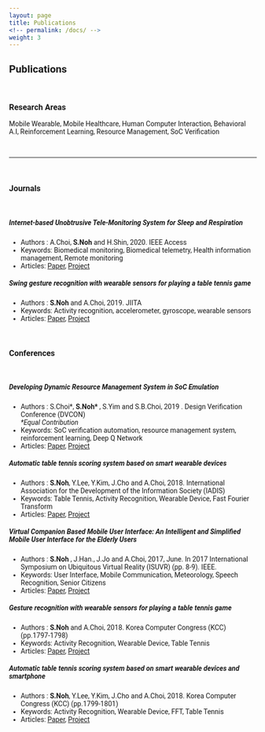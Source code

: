 ```yaml
---
layout: page
title: Publications
<!-- permalink: /docs/ -->
weight: 3
---
```


<h2>Publications</h2>
<br/>
<h3>Research Areas</h3>
<p>
Mobile Wearable, Mobile Healthcare, Human Computer Interaction, Behavioral A.I, Reinforcement Learning, Resource Management, SoC Verification
</p>
<br/>
<hr/>
<br/>

<h3>Journals </h3>
<br/>
<h5>Internet-based Unobtrusive Tele-Monitoring System for Sleep and Respiration</h5>
<ul>
  <li>Authors : A.Choi, <b>S.Noh</b> and H.Shin, 2020. IEEE Access</li>
  <li>Keywords: Biomedical monitoring, Biomedical telemetry, Health information management, Remote monitoring</li>
  <li>Articles: <a href="https://ieeexplore.ieee.org/document/9075220?denied=">Paper</a>, <a href="https://garygitgit.github.io/projects/12-human-activity-hci#1">Project</a></li>
</ul>

<h5>Swing gesture recognition with wearable sensors for playing a table tennis game</h5>
<ul>
  <li>Authors : <b>S.Noh</b> and A.Choi, 2019. JIITA</li>
  <li>Keywords: Activity recognition, accelerometer, gyroscope, wearable sensors</li>
  <li>Articles: <a href="http://jiita.org/v3n103/">Paper</a>, <a href="https://garygitgit.github.io/projects/12-human-activity-hci#2">Project</a></li>
</ul>
<br/>

<h3>Conferences </h3>
<br/>

<h5>Developing Dynamic Resource Management System in SoC Emulation</h5>
<ul>
  <li>Authors : S.Choi*, <b>S.Noh*</b> , S.Yim and S.B.Choi, 2019 . Design Verification Conference (DVCON)</li>
  <i>*Equal Contribution</i>
  <li>Keywords: SoC verification automation, resource management system, reinforcement learning, Deep Q Network</li>
  <li>Articles: <a href="http://events.dvcon.org/events/proceedings.aspx?id=278--10">Paper</a>, <a href="https://garygitgit.github.io/projects/11-system-on-chip#2">Project</a></li>
</ul>

<h5>Automatic table tennis scoring system based on smart wearable devices</h5>
<ul>
  <li>Authors : <b>S.Noh</b>, Y.Lee, Y.Kim, J.Cho and A.Choi, 2018. International Association for the Development of the Information Society (IADIS)</li>
  <li>Keywords: Table Tennis, Activity Recognition, Wearable Device, Fast Fourier Transform</li>
  <li>Articles: <a href="http://www.iadisportal.org/digital-library/automatic-table-tennis-scoring-system-based-on-smart-wearable-devices">Paper</a>, <a href="https://garygitgit.github.io/projects/12-human-activity-hci#2">Project</a></li>
</ul>

<h5>Virtual Companion Based Mobile User Interface: An Intelligent and Simplified Mobile User Interface for the Elderly Users</h5>
<ul>
  <li>Authors : <b>S.Noh</b> , J.Han., J.Jo and A.Choi, 2017, June. In 2017 International Symposium on Ubiquitous Virtual Reality (ISUVR) (pp. 8-9). IEEE.</li>
  <li>Keywords: User Interface, Mobile Communication, Meteorology, Speech Recognition, Senior Citizens</li>
  <li>Articles: <a href="https://ieeexplore.ieee.org/document/7988642">Paper</a>, <a href="https://garygitgit.github.io/projects/12-human-activity-hci#4">Project</a></li>
</ul>

<h5>Gesture recognition with wearable sensors for playing a table tennis game</h5>
<ul>
  <li>Authors : <b>S.Noh</b> and A.Choi, 2018. Korea Computer Congress (KCC) (pp.1797-1798)</li>
  <li>Keywords: Activity Recognition, Wearable Device, Table Tennis</li>
  <li>Articles: <a href="http://www.dbpia.co.kr/Journal/articleDetail?nodeId=NODE07503500">Paper</a>, <a href="https://garygitgit.github.io/projects/12-human-activity-hci#2">Project</a></li>
</ul>

<h5>Automatic table tennis scoring system based on smart wearable devices and smartphone</h5>
<ul>
  <li>Authors : <b>S.Noh</b>, Y.Lee, Y.Kim, J.Cho and A.Choi, 2018. Korea Computer Congress (KCC) (pp.1799-1801)</li>
  <li>Keywords: Activity Recognition, Wearable Device, FFT, Table Tennis</li>
  <li>Articles: <a href="http://www.dbpia.co.kr/Journal/articleDetail?nodeId=NODE07503501">Paper</a>, <a href="https://garygitgit.github.io/projects/12-human-activity-hci#2">Project</a></li>
</ul>

<style>
body{
  font-family: 'Roboto', sans-serif;
}
.chip{
    display: inline-block;
    padding: 0 15px;
    height: 30px;
    font-family: 'Roboto', sans-serif;
    font-size: 12px;
    line-height: 30px;
    border-radius: 25px;
    background-color: #f1f1f1;
}
.lang{
    background-color: #673AB7;
    color: #FFFFFF;
}
.db{
    background-color: #009688;
    color: #FFFFFF;
}
.frontend{
    background-color: #0D47A1;
    color: #FFFFFF;
}
.backend{
    background-color: #FF5722;
    color: #FFFFFF;
}
.devops{
    background-color: #607D8B;
    color: #FFFFFF;
}
.tools{
    background-color: #FF6F00;
    color: #FFFFFF;
}
.theory{
    background-color: #0288D1;
    color: #FFFFFF;
}
.hori-timeline .events {
    border-top: 3px solid #e9ecef;
    font-family: SFMono-Regular,Menlo,Monaco,Consolas,"Liberation Mono","Courier New",monospace;
    
}
.hori-timeline .events .event-list {
    display: block;
    position: relative;
    text-align: center;
    padding-top: 70px;
    margin-right: 0;
}
.hori-timeline .events .event-list:before {
    content: "";
    position: absolute;
    height: 36px;
    border-right: 2px dashed #dee2e6;
    top: 0;
}
.hori-timeline .events .event-list .event-date {
    position: absolute;
    top: 38px;
    left: 0;
    right: 0;
    width: 75px;
    margin: 0 auto;
    border-radius: 4px;
    padding: 2px 4px;
}
@media (min-width: 1140px) {
    .hori-timeline .events .event-list {
        display: inline-block;
        width: 24%;
        padding-top: 45px;
    }
    .hori-timeline .events .event-list .event-date {
        top: -12px;
    }
}
.soft-primary {
    background-color: rgb(64,144,203)!important;
    color: #FFFFFF;
}
.soft-success {
    background-color: rgb(71,189,154)!important;
    color: #FFFFFF;
}
.soft-danger {
    background-color: rgb(231,76,94)!important;
}
.soft-warning {
    background-color: rgb(249,213,112)!important;
}
.card {
    border: none;
    margin-bottom: 24px;
    -webkit-box-shadow: 0 0 13px 0 rgba(236,236,241,.44);
    box-shadow: 0 0 13px 0 rgba(236,236,241,.44);
}
.image-caption{
  text-align: center;
}

</style>